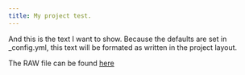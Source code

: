 ```yaml
---
title: My project test.
---
```

And this is the text I want to show. 
Because the defaults are set in _config.yml, 
this text will be formated as written
in the project layout.

The RAW file can be found [here](https://github.com/M2vH/websitetest/raw/gh-pages/_layouts/project.md)
